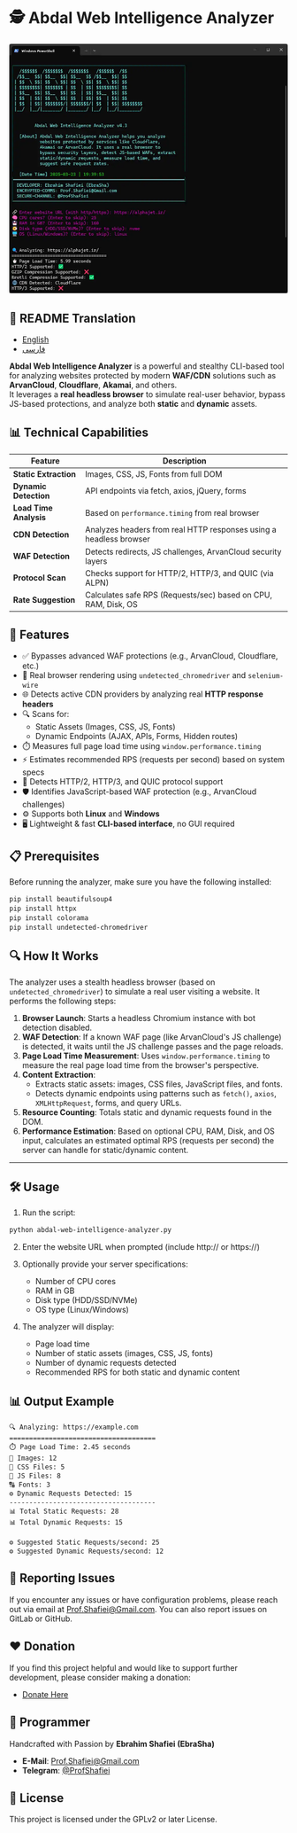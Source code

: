# 🕵️ Abdal Web Intelligence Analyzer

<div align="center">
  <img src="scr.webp" alt="Abdal Web Intelligence Analyzer Screenshot" width="600">
</div>

## 🎤 README Translation
- [English](README.md)
- [فارسی](README_fa.md)


**Abdal Web Intelligence Analyzer** is a powerful and stealthy CLI-based tool for analyzing websites protected by modern **WAF/CDN** solutions such as **ArvanCloud**, **Cloudflare**, **Akamai**, and others.  
It leverages a **real headless browser** to simulate real-user behavior, bypass JS-based protections, and analyze both **static** and **dynamic** assets.
 
## 📊 Technical Capabilities

| Feature                | Description                                                                 |
|------------------------|-----------------------------------------------------------------------------|
| **Static Extraction**  | Images, CSS, JS, Fonts from full DOM                                        |
| **Dynamic Detection**  | API endpoints via fetch, axios, jQuery, forms                               |
| **Load Time Analysis** | Based on `performance.timing` from real browser                             |
| **CDN Detection**      | Analyzes headers from real HTTP responses using a headless browser          |
| **WAF Detection**      | Detects redirects, JS challenges, ArvanCloud security layers                |
| **Protocol Scan**      | Checks support for HTTP/2, HTTP/3, and QUIC (via ALPN)                      |
| **Rate Suggestion**    | Calculates safe RPS (Requests/sec) based on CPU, RAM, Disk, OS              |


## 🚀 Features

- ✅ Bypasses advanced WAF protections (e.g., ArvanCloud, Cloudflare, etc.)
- 🧠 Real browser rendering using `undetected_chromedriver` and `selenium-wire`
- 🌐 Detects active CDN providers by analyzing real **HTTP response headers**
- 🔍 Scans for:
  - Static Assets (Images, CSS, JS, Fonts)
  - Dynamic Endpoints (AJAX, APIs, Forms, Hidden routes)
- ⏱️ Measures full page load time using `window.performance.timing`
- ⚡ Estimates recommended RPS (requests per second) based on system specs
- 📡 Detects HTTP/2, HTTP/3, and QUIC protocol support
- 🛡️ Identifies JavaScript-based WAF protection (e.g., ArvanCloud challenges)
- ⚙️ Supports both **Linux** and **Windows**
- 🖥️ Lightweight & fast **CLI-based interface**, no GUI required

 

## 📋 Prerequisites

Before running the analyzer, make sure you have the following installed:

```bash
pip install beautifulsoup4
pip install httpx
pip install colorama
pip install undetected-chromedriver
```

## 🔍 How It Works

The analyzer uses a stealth headless browser (based on `undetected_chromedriver`) to simulate a real user visiting a website. It performs the following steps:

1. **Browser Launch**: Starts a headless Chromium instance with bot detection disabled.
2. **WAF Detection**: If a known WAF page (like ArvanCloud's JS challenge) is detected, it waits until the JS challenge passes and the page reloads.
3. **Page Load Time Measurement**: Uses `window.performance.timing` to measure the real page load time from the browser's perspective.
4. **Content Extraction**:
   - Extracts static assets: images, CSS files, JavaScript files, and fonts.
   - Detects dynamic endpoints using patterns such as `fetch()`, `axios`, `XMLHttpRequest`, forms, and query URLs.
5. **Resource Counting**: Totals static and dynamic requests found in the DOM.
6. **Performance Estimation**: Based on optional CPU, RAM, Disk, and OS input, calculates an estimated optimal RPS (requests per second) the server can handle for static/dynamic content.


---

 

## 🛠️ Usage

1. Run the script:
```bash
python abdal-web-intelligence-analyzer.py
```

2. Enter the website URL when prompted (include http:// or https://)

3. Optionally provide your server specifications:
   - Number of CPU cores
   - RAM in GB
   - Disk type (HDD/SSD/NVMe)
   - OS type (Linux/Windows)

4. The analyzer will display:
   - Page load time
   - Number of static assets (images, CSS, JS, fonts)
   - Number of dynamic requests detected
   - Recommended RPS for both static and dynamic content

## 📊 Output Example

```
🔍 Analyzing: https://example.com
=====================================
⏱️ Page Load Time: 2.45 seconds
📸 Images: 12
🎨 CSS Files: 5
📜 JS Files: 8
🔠 Fonts: 3
⚙️ Dynamic Requests Detected: 15
-------------------------------------
📊 Total Static Requests: 28
📊 Total Dynamic Requests: 15

⚙️ Suggested Static Requests/second: 25
⚙️ Suggested Dynamic Requests/second: 12
```

## 🐛 Reporting Issues

If you encounter any issues or have configuration problems, please reach out via email at Prof.Shafiei@Gmail.com. You can also report issues on GitLab or GitHub.

## ❤️ Donation

If you find this project helpful and would like to support further development, please consider making a donation:
- [Donate Here](https://ebrasha.com/abdal-donation)

## 🤵 Programmer

Handcrafted with Passion by **Ebrahim Shafiei (EbraSha)**
- **E-Mail**: Prof.Shafiei@Gmail.com
- **Telegram**: [@ProfShafiei](https://t.me/ProfShafiei)

## 📜 License

This project is licensed under the GPLv2 or later License. 